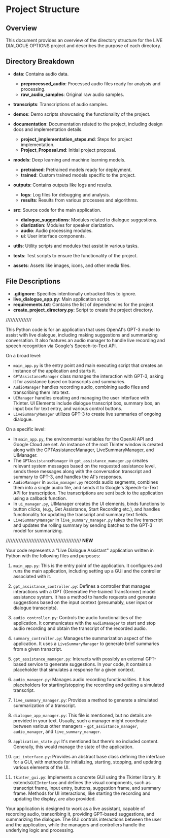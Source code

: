 # Project Structure

## Overview

This document provides an overview of the directory structure for the LIVE DIALOGUE OPTIONS project and describes the purpose of each directory.

## Directory Breakdown

- **data**: Contains audio data.
  - **preprocessed_audio**: Processed audio files ready for analysis and processing.
  - **raw_audio_samples**: Original raw audio samples.

- **transcripts**: Transcriptions of audio samples.

- **demos**: Demo scripts showcasing the functionality of the project.

- **documentation**: Documentation related to the project, including design docs and implementation details.
  - **project_implementation_steps.md**: Steps for project implementation.
  - **Project_Proposal.md**: Initial project proposal.

- **models**: Deep learning and machine learning models.
  - **pretrained**: Pretrained models ready for deployment.
  - **trained**: Custom trained models specific to the project.

- **outputs**: Contains outputs like logs and results.
  - **logs**: Log files for debugging and analysis.
  - **results**: Results from various processes and algorithms.

- **src**: Source code for the main application.
  - **dialogue_suggestions**: Modules related to dialogue suggestions.
  - **diarization**: Modules for speaker diarization.
  - **audio**: Audio processing modules.
  - **ui**: User interface components.

- **utils**: Utility scripts and modules that assist in various tasks.

- **tests**: Test scripts to ensure the functionality of the project.

- **assets**: Assets like images, icons, and other media files.

## File Descriptions

- **.gitignore**: Specifies intentionally untracked files to ignore.
- **live_dialogue_app.py**: Main application script.
- **requirements.txt**: Contains the list of dependencies for the project.
- **create_project_directory.py**: Script to create the project directory.


 ////////////////

 This Python code is for an application that uses OpenAI's GPT-3 model to assist with live dialogue, including making suggestions and summarizing conversation. It also features an audio manager to handle live recording and speech recognition via Google's Speech-to-Text API.

On a broad level:

- `main_app.py` is the entry point and main executing script that creates an instance of the application and starts it.
- `GPTAssistanceManager` class manages the interaction with GPT-3, asking it for assistance based on transcripts and summaries.
- `AudioManager` handles recording audio, combining audio files and transcribing them into text.
- `UIManager` handles creating and managing the user interface with Tkinter. UI Elements include dialogue transcript box, summary box, an input box for text entry, and various control buttons.
- `LiveSummaryManager` utilizes GPT-3 to create live summaries of ongoing dialogue.

On a specific level:

- In `main_app.py`, the environmental variables for the OpenAI API and Google Cloud are set. An instance of the root Tkinter window is created along with the GPTAssistanceManager, LiveSummaryManager, and UIManager.
- The `GPTAssistanceManager` in `gpt_assistance_manager.py` creates relevant system messages based on the requested assistance level, sends these messages along with the conversation transcript and summary to GPT-3, and handles the AI's responses.
- `AudioManager` in `audio_manager.py` records audio segments, combines them into a single audio file, and sends it to Google's Speech-to-Text API for transcription. The transcriptions are sent back to the application using a callback function.
- In `ui_manager.py`, UIManager creates the UI elements, binds functions to button clicks, (e.g., Get Assistance, Start Recording etc.), and handles functionality for updating the transcript and summary text fields.
- `LiveSummaryManager` in `live_summary_manager.py` takes the live transcript and updates the rolling summary by sending batches to the GPT-3 model for summarizing.


///////////////////////////////////////////////
**NEW**

Your code represents a "Live Dialogue Assistant" application written in Python with the following files and purposes:

1. `main_app.py`: This is the entry point of the application. It configures and runs the main application, including setting up a GUI and the controller associated with it.

2. `gpt_assistance_controller.py`: Defines a controller that manages interactions with a GPT (Generative Pre-trained Transformer) model assistance system. It has a method to handle requests and generate suggestions based on the input context (presumably, user input or dialogue transcripts).

3. `audio_controller.py`: Controls the audio functionalities of the application. It communicates with the `AudioManager` to start and stop audio recording and obtain the transcript of the recorded audio.

4. `summary_controller.py`: Manages the summarization aspect of the application. It uses a `LiveSummaryManager` to generate brief summaries from a given transcript.

5. `gpt_assistance_manager.py`: Interacts with possibly an external GPT-based service to generate suggestions. In your code, it contains a placeholder that simulates a response for a given context.

6. `audio_manager.py`: Manages audio recording functionalities. It has placeholders for starting/stopping the recording and getting a simulated transcript.

7. `live_summary_manager.py`: Provides a method to generate a simulated summarization of a transcript.

8. `dialogue_app_manager.py`: This file is mentioned, but no details are provided in your text. Usually, such a manager might coordinate between various other managers - `gpt_assistance_manager`, `audio_manager`, and `live_summary_manager`.

9. `application_state.py`: It's mentioned but there’s no included content. Generally, this would manage the state of the application.

10. `gui_interface.py`: Provides an abstract base class defining the interface for a GUI, with methods for initializing, starting, stopping, and updating various elements of the UI.

11. `tkinter_gui.py`: Implements a concrete GUI using the Tkinter library. It extends`GUIInterface` and defines the visual components, such as transcript frame, input entry, buttons, suggestion frame, and summary frame. Methods for UI interactions, like starting the recording and updating the display, are also provided.

Your application is designed to work as a live assistant, capable of recording audio, transcribing it, providing GPT-based suggestions, and summarizing the dialogue. The GUI controls interactions between the user and the application, while the managers and controllers handle the underlying logic and processing.